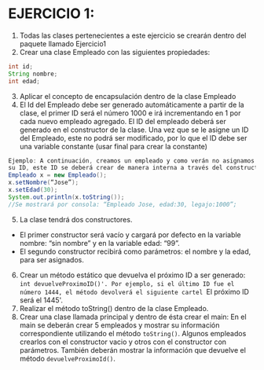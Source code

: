 # EJERCICIO 1:
1. Todas las clases pertenecientes a este ejercicio se crearán dentro del 
paquete llamado Ejercicio1
2. Crear una clase Empleado con las siguientes propiedades:
```java
int id;
String nombre;
int edad;
```
3. Aplicar el concepto de encapsulación dentro de la clase Empleado
4. El Id del Empleado debe ser generado automáticamente a partir de la clase, 
el primer ID será el número 1000 e irá incrementando en 1 por cada nuevo 
empleado agregado. El ID del empleado deberá ser generado en el 
constructor de la clase. Una vez que se le asigne un ID del Empleado, este no 
podrá ser modificado, por lo que el ID debe ser una variable constante (usar 
final para crear la constante)
```java
Ejemplo: A continuación, creamos un empleado y como verán no asignamos 
su ID, este ID se deberá crear de manera interna a través del constructor.
Empleado x = new Empleado();
x.setNombre(“Jose”);
x.setEdad(30);
System.out.println(x.toString());
//Se mostrará por consola: “Empleado Jose, edad:30, legajo:1000”;
```
5. La clase tendrá dos constructores.
- El primer constructor será vacío y cargará por defecto en la variable nombre: 
“sin nombre” y en la variable edad: “99”.
- El segundo constructor recibirá como parámetros: el nombre y la edad, para 
ser asignados.
6. Crear un método estático que devuelva el próximo ID a ser generado: `int
devuelveProximoID()'. Por ejemplo, si el último ID fue el número 1444, el
método devolverá el siguiente cartel `El próximo ID será el 1445'.
7. Realizar el método toString() dentro de la clase Empleado.
8. Crear una clase llamada principal y dentro de ésta crear el main:
En el main se deberán crear 5 empleados y mostrar su información 
correspondiente utilizando el método `toString()`. Algunos empleados
crearlos con el constructor vacio y otros con el constructor con parámetros. 
También deberán mostrar la información que devuelve el método 
`devuelveProximoId()`.

